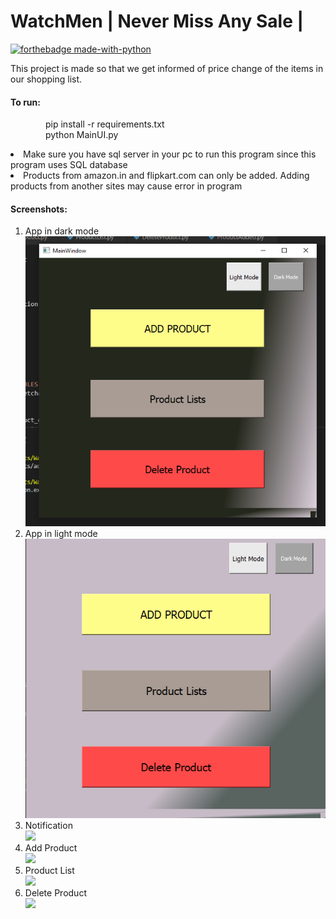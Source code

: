 # WatchMen | Never Miss Any Sale |

[![forthebadge made-with-python](http://ForTheBadge.com/images/badges/made-with-python.svg)](https://www.python.org/)

This project is made so that we get informed of price change of the items in our shopping list. 

#### To run:
&ensp;&ensp;&ensp;&ensp;&ensp;&ensp;&ensp;&ensp;pip install -r requirements.txt<br>
&ensp;&ensp;&ensp;&ensp;&ensp;&ensp;&ensp;&ensp;python MainUI.py<br>
<li>Make sure you have sql server in your pc to run this program since this program uses SQL database</li>
<li>Products from amazon.in and flipkart.com can only be added. Adding products from another sites may cause error in program</li>

#### Screenshots:
<ol>
<li> App in dark mode</li>
<img src="https://github.com/rishav-karanjit/WatchMen/blob/master/ScreenShots/1.App_in_Dark_Mode.png"></img>
<li> App in light mode </li>
<img src="./ScreenShots/2.App_in_Light_Mode.png"></img>
<li> Notification </li>
<img src="./ScreenShots/3.Notification.png"></img>
<li> Add Product </li>
<img src="./ScreenShots/4.Add_Product.png"></img>
<li> Product List </li>
<img src="./ScreenShots/5.Product_List.png"></img>
<li> Delete Product </li>
<img src="./ScreenShots/6.Delete_Product.png"></img>
</ol>
